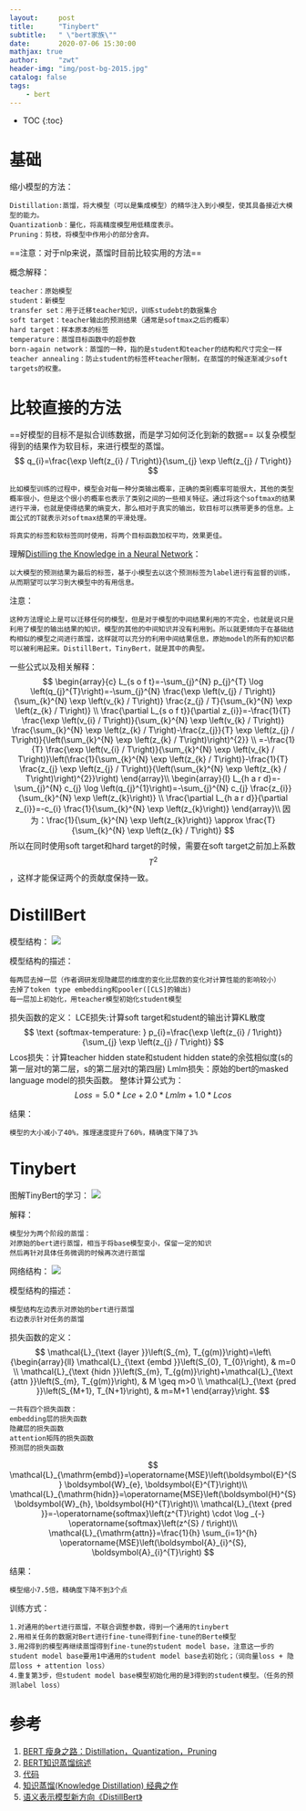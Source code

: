 ```yaml
---
layout:     post
title:      "Tinybert"
subtitle:   " \"bert家族\""
date:       2020-07-06 15:30:00 
mathjax: true
author:     "zwt"
header-img: "img/post-bg-2015.jpg"
catalog: false
tags:
    - bert
---
```

* TOC
{:toc}

# 基础
缩小模型的方法：
```
Distillation:蒸馏，将大模型（可以是集成模型）的精华注入到小模型，使其具备接近大模型的能力。
Quantizationb：量化，将高精度模型用低精度表示。
Pruning：剪枝，将模型中作用小的部分舍弃。
```
==注意：对于nlp来说，蒸馏时目前比较实用的方法==

概念解释：
```
teacher：原始模型
student：新模型
transfer set：用于迁移teacher知识，训练studebt的数据集合
soft target：teacher输出的预测结果（通常是softmax之后的概率）
hard target：样本原本的标签
temperature：蒸馏目标函数中的超参数
born-again network：蒸馏的一种，指的是student和teacher的结构和尺寸完全一样
teacher annealing：防止student的标签杯teacher限制，在蒸馏的时候逐渐减少soft targets的权重。
```

# 比较直接的方法
==好模型的目标不是拟合训练数据，而是学习如何泛化到新的数据==
以复杂模型得到的结果作为软目标，来进行模型的蒸馏。
$$
q_{i}=\frac{\exp \left(z_{i} / T\right)}{\sum_{j} \exp \left(z_{j} / T\right)}
$$
```
比如模型训练的过程中，模型会对每一种分类输出概率，正确的类别概率可能很大，其他的类型概率很小，但是这个很小的概率也表示了类别之间的一些相关特征。通过将这个softmax的结果进行平滑，也就是使得结果的熵变大，那么相对于真实的输出，软目标可以携带更多的信息。上面公式的T就表示对softmax结果的平滑处理。

将真实的标签和软标签同时使用，将两个目标函数加权平均，效果更佳。
```

理解[Distilling the Knowledge in a Neural Network](https://arxiv.org/pdf/1503.02531.pdf)：
```
以大模型的预测结果为最后的标签，基于小模型去以这个预测标签为label进行有监督的训练，从而期望可以学习到大模型中的有用信息。
```

注意：
```
这种方法理论上是可以迁移任何的模型，但是对于模型的中间结果利用的不完全，也就是说只是利用了模型的输出结果的知识，模型的其他的中间知识并没有利用到。所以就更倾向于在基础结构相似的模型之间进行蒸馏，这样就可以充分的利用中间结果信息，原始model的所有的知识都可以被利用起来。DistillBert，TinyBert，就是其中的典型。
```

一些公式以及相关解释：
$$
\begin{array}{c}
L_{s o f t}=-\sum_{j}^{N} p_{j}^{T} \log \left(q_{j}^{T}\right)=-\sum_{j}^{N} \frac{\exp \left(v_{j} / T\right)}{\sum_{k}^{N} \exp \left(v_{k} / T\right)} \frac{z_{j} / T}{\sum_{k}^{N} \exp \left(z_{k} / T\right)} \\
\frac{\partial L_{s o f t}}{\partial z_{i}}=-\frac{1}{T} \frac{\exp \left(v_{i} / T\right)}{\sum_{k}^{N} \exp \left(v_{k} / T\right)} \frac{\sum_{k}^{N} \exp \left(z_{k} / T\right)-\frac{z_{j}}{T} \exp \left(z_{j} / T\right)}{\left(\sum_{k}^{N} \exp \left(z_{k} / T\right)\right)^{2}} \\
=-\frac{1}{T} \frac{\exp \left(v_{i} / T\right)}{\sum_{k}^{N} \exp \left(v_{k} / T\right)}\left(\frac{1}{\sum_{k}^{N} \exp \left(z_{k} / T\right)}-\frac{1}{T} \frac{z_{j} \exp \left(z_{j} / T\right)}{\left(\sum_{k}^{N} \exp \left(z_{k} / T\right)\right)^{2}}\right)
\end{array}\\
\begin{array}{l}
L_{h a r d}=-\sum_{j}^{N} c_{j} \log \left(q_{j}^{1}\right)=-\sum_{j}^{N} c_{j} \frac{z_{i}}{\sum_{k}^{N} \exp \left(z_{k}\right)} \\
\frac{\partial L_{h a r d}}{\partial z_{i}}=-c_{i} \frac{1}{\sum_{k}^{N} \exp \left(z_{k}\right)}
\end{array}\\
因为：\frac{1}{\sum_{k}^{N} \exp \left(z_{k}\right)} \approx \frac{T}{\sum_{k}^{N} \exp \left(z_{k} / T\right)}
$$
所以在同时使用soft target和hard target的时候，需要在soft target之前加上系数$$T^2$$，这样才能保证两个的贡献度保持一致。
# DistillBert
模型结构：
![](https://zwt0204.github.io//img/distillBert.png)

模型结构的描述：
```
每两层去掉一层（作者调研发现隐藏层的维度的变化比层数的变化对计算性能的影响较小）
去掉了token type embedding和pooler([CLS]的输出)
每一层加上初始化，用teacher模型初始化student模型
```

损失函数的定义：
LCE损失:计算soft target和student的输出计算KL散度
$$
\text {softmax-temperature: } p_{i}=\frac{\exp \left(z_{i} / 1\right)}{\sum_{j} \exp \left(z_{j} / T\right)}
$$
Lcos损失：计算teacher hidden state和student hidden state的余弦相似度(s的第一层对t的第二层，s的第二层对t的第四层)
Lmlm损失：原始的bert的masked language model的损失函数。
整体计算公式为：$$Loss= 5.0*Lce+2.0* Lmlm+1.0* Lcos$$

结果：
```
模型的大小减小了40%，推理速度提升了60%，精确度下降了3%
```

# Tinybert
图解TinyBert的学习：
![](https://zwt0204.github.io//img/tinybert.png)

解释：
```
模型分为两个阶段的蒸馏：
对原始的bert进行蒸馏，相当于将base模型变小，保留一定的知识
然后再针对具体任务微调的时候再次进行蒸馏
```

网络结构：
![](https://zwt0204.github.io//img/tinybert1.png)

模型结构的描述：
```
模型结构左边表示对原始的bert进行蒸馏
右边表示针对任务的蒸馏
```

损失函数的定义：
$$
\mathcal{L}_{\text {layer }}\left(S_{m}, T_{g(m)}\right)=\left\{\begin{array}{ll}
\mathcal{L}_{\text {embd }}\left(S_{0}, T_{0}\right), & m=0 \\
\mathcal{L}_{\text {hidn }}\left(S_{m}, T_{g(m)}\right)+\mathcal{L}_{\text {attn }}\left(S_{m}, T_{g(m)}\right), & M \geq m>0 \\
\mathcal{L}_{\text {pred }}\left(S_{M+1}, T_{N+1}\right), & m=M+1
\end{array}\right.
$$
```
一共有四个损失函数：
embedding层的损失函数
隐藏层的损失函数
attention矩阵的损失函数
预测层的损失函数
```
$$
\mathcal{L}_{\mathrm{embd}}=\operatorname{MSE}\left(\boldsymbol{E}^{S} \boldsymbol{W}_{e}, \boldsymbol{E}^{T}\right)\\
\mathcal{L}_{\mathrm{hidn}}=\operatorname{MSE}\left(\boldsymbol{H}^{S} \boldsymbol{W}_{h}, \boldsymbol{H}^{T}\right)\\
\mathcal{L}_{\text {pred }}=-\operatorname{softmax}\left(z^{T}\right) \cdot \log _{-} \operatorname{softmax}\left(z^{S} / t\right)\\
\mathcal{L}_{\mathrm{attn}}=\frac{1}{h} \sum_{i=1}^{h} \operatorname{MSE}\left(\boldsymbol{A}_{i}^{S}, \boldsymbol{A}_{i}^{T}\right)
$$

结果：
```
模型缩小7.5倍，精确度下降不到3个点
```

训练方式：
```
1.对通用的bert进行蒸馏，不联合调整参数，得到一个通用的tinybert
2.用相关任务的数据对Bert进行fine-tune得到fine-tune的Berte模型
3.用2得到的模型再继续蒸馏得到fine-tune的student model base，注意这一步的student model base要用1中通用的student model base去初始化；（词向量loss + 隐层loss + attention loss）
4.重复第3步，但student model base模型初始化用的是3得到的student模型。（任务的预测label loss）
```

# 参考
1. [BERT 瘦身之路：Distillation，Quantization，Pruning](https://zhuanlan.zhihu.com/p/86900556)
2. [BERT知识蒸馏综述](https://zhuanlan.zhihu.com/p/106810758)
3. [代码](https://github.com/zwt0204/torch_model/tree/master/Distilling)
4. [知识蒸馏(Knowledge Distillation) 经典之作](https://zhuanlan.zhihu.com/p/102038521?utm_source=wechat_timeline)
5. [语义表示模型新方向《DistillBert》](https://zhuanlan.zhihu.com/p/89522799)
